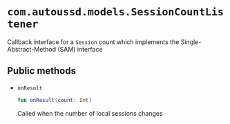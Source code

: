 # `com.autoussd.models.SessionCountListener`

Callback interface for a `Session` count which implements the Single-Abstract-Method (SAM) interface



## Public methods

- `onResult`

  ```kotlin
  fun onResult(count: Int)
  ```

  Called when the number of local sessions changes

